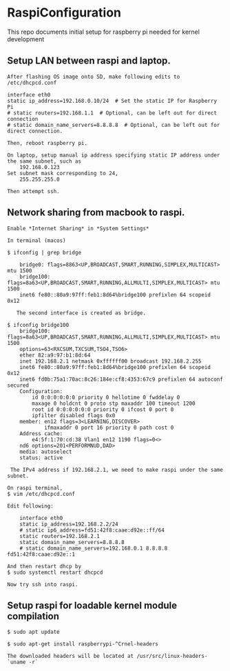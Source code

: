 # RaspiConfiguration
This repo documents initial setup for raspberry pi needed for kernel development

## Setup LAN between raspi and laptop.

    After flashing OS image onto SD, make following edits to /etc/dhcpcd.conf
  
    interface eth0
    static ip_address=192.168.0.10/24  # Set the static IP for Raspberry Pi
    # static routers=192.168.1.1  # Optional, can be left out for direct connection
    # static domain_name_servers=8.8.8.8  # Optional, can be left out for direct connection.

    Then, reboot raspberry pi.

    On laptop, setup manual ip address specifying static IP address under the same subnet, such as
        192.168.0.123 
    Set subnet mask corresponding to 24,
        255.255.255.0

    Then attempt ssh.

## Network sharing from macbook to raspi.

    Enable *Internet Sharing* in *System Settings* 

    In terminal (macos)
    
    $ ifconfig | grep bridge
    
        bridge0: flags=8863<UP,BROADCAST,SMART,RUNNING,SIMPLEX,MULTICAST> mtu 1500
        bridge100: flags=8a63<UP,BROADCAST,SMART,RUNNING,ALLMULTI,SIMPLEX,MULTICAST> mtu 1500
	    inet6 fe80::80a9:97ff:feb1:8d64%bridge100 prefixlen 64 scopeid 0x12 

       The second interface is created as bridge.

    $ ifconfig bridge100    
        bridge100: flags=8a63<UP,BROADCAST,SMART,RUNNING,ALLMULTI,SIMPLEX,MULTICAST> mtu 1500
	    options=63<RXCSUM,TXCSUM,TSO4,TSO6>
    	ether 82:a9:97:b1:8d:64
    	inet 192.168.2.1 netmask 0xffffff00 broadcast 192.168.2.255
    	inet6 fe80::80a9:97ff:feb1:8d64%bridge100 prefixlen 64 scopeid 0x12 
    	inet6 fd0b:75a1:70ac:8c26:184e:cf8:4353:67c9 prefixlen 64 autoconf secured 
    	Configuration:
    		id 0:0:0:0:0:0 priority 0 hellotime 0 fwddelay 0
    		maxage 0 holdcnt 0 proto stp maxaddr 100 timeout 1200
    		root id 0:0:0:0:0:0 priority 0 ifcost 0 port 0
    		ipfilter disabled flags 0x0
    	member: en12 flags=3<LEARNING,DISCOVER>
	            ifmaxaddr 0 port 16 priority 0 path cost 0
	    Address cache:
	    	e4:5f:1:70:cd:38 Vlan1 en12 1190 flags=0<>
	    nd6 options=201<PERFORMNUD,DAD>
	    media: autoselect
	    status: active

     The IPv4 address if 192.168.2.1, we need to make raspi under the same subnet.

    On raspi terminal,
    $ vim /etc/dhcpcd.conf

    Edit following: 
    
        interface eth0
        static ip_address=192.168.2.2/24
        # static ip6_address=fd51:42f8:caae:d92e::ff/64
        static routers=192.168.2.1
        static domain_name_servers=8.8.8.8
        # static domain_name_servers=192.168.0.1 8.8.8.8 fd51:42f8:caae:d92e::1

    And then restart dhcp by
    $ sudo systemctl restart dhcpcd

    Now try ssh into raspi.
     

## Setup raspi for loadable kernel module compilation

    $ sudo apt update

    $ sudo apt-get install raspberrypi-^Crnel-headers

    The downloaded headers will be located at /usr/src/linux-headers-`uname -r`


